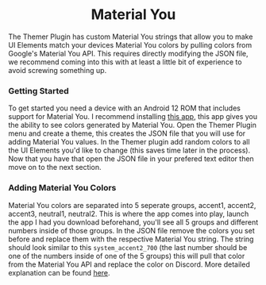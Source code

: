 <h1 align="center">Material You</h1>
The Themer Plugin has custom Material You strings that allow you to make UI Elements match your devices Material You colors by pulling colors from Google's Material You API. This requires directly modifying the JSON file, we recommend coming into this with at least a little bit of experience to avoid screwing something up.

### Getting Started
To get started you need a device with an Android 12 ROM that includes support for Material You. 
I recommend installing [this app](https://play.google.com/store/apps/details?id=com.ch3d.material.color&hl=en_US&gl=US), this app gives you the ability to see colors generated by Material You. 
Open the Themer Plugin menu and create a theme, this creates the JSON file that you will use for adding Material You values. 
In the Themer plugin add random colors to all the UI Elements you'd like to change (this saves time later in the process). 
Now that you have that open the JSON file in your prefered text editor then move on to the next section.

### Adding Material You Colors
Material You colors are separated into 5 seperate groups, accent1, accent2, accent3, neutral1, neutral2. 
This is where the app comes into play, launch the app I had you download beforehand, you'll see all 5 groups and different numbers inside of those groups.
In the JSON file remove the colors you set before and replace them with the respective Material You string. 
The string should look similar to this `system_accent2_700` (the last number should be one of the numbers inside of one of the 5 groups) this will pull that color from the Material You API and replace the color on Discord. 
More detailed explanation can be found [here](https://discord.com/channels/811255666990907402/868419532992172073/898303519394758706).

